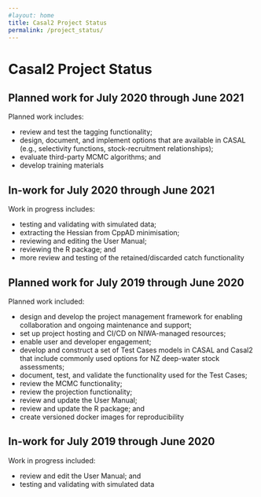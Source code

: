 ```yaml
---
#layout: home
title: Casal2 Project Status
permalink: /project_status/
---
```


# Casal2 Project Status

## Planned work for July 2020 through June 2021

Planned work includes:

- review and test the tagging functionality;
- design, document, and implement options that are available in CASAL (e.g., selectivity functions, stock-recruitment relationships);
- evaluate third-party MCMC algorithms; and
- develop training materials

## In-work for July 2020 through June 2021

Work in progress includes:

- testing and validating with simulated data;
- extracting the Hessian from CppAD minimisation;
- reviewing and editing the User Manual;
- reviewing the R package; and
- more review and testing of the retained/discarded catch functionality

## Planned work for July 2019 through June 2020

Planned work included:

- design and develop the project management framework for enabling collaboration and ongoing maintenance and support;
- set up project hosting and CI/CD on NIWA-managed resources;
- enable user and developer engagement;
- develop and construct a set of Test Cases models in CASAL and Casal2 that include commonly used options for NZ deep-water stock assessments;
- document, test, and validate the functionality used for the Test Cases;
- review the MCMC functionality;
- review the projection functionality;
- review and update the User Manual;
- review and update the R package; and
- create versioned docker images for reproducibility

## In-work for July 2019 through June 2020

Work in progress included:

- review and edit the User Manual; and
- testing and validating with simulated data

